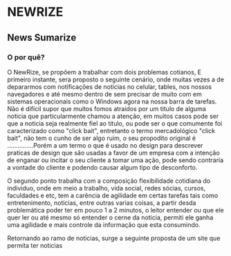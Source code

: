 # NEWRIZE
## News Sumarize 

### O por quê?

O NewRize, se propõem a trabalhar com dois problemas cotianos, E primeiro instante, sera proposto o seguinte cenário, onde
muitas vezes a de depararmos com notificações de noticias no celular, tables, nos nossos navegadores e até mesmo dentro de sem precisar de muito com em sistemas operacionais como o Windows agora na nossa barra de tarefas. Não é difícil supor que muitos fomos atraídos por um titulo de alguma noticia que particularmente chamou a atenção, em muitos casos pode ser que a noticia seja realmente fiel ao titulo, ou pode ser o que comumente foi caracterizado como "click bait", entretanto o termo mercadológico "click bait", não tem o cunho de ser algo ruim, o seu propodito original é ...............Porém a um termo o que é usado no design para descrever praticas de design que são usadas a favor de um empresa com a intenção de enganar ou incitar o seu cliente a tomar uma ação, pode sendo contraria a vontade do cliente e podendo causar algum tipo de desconforto.

O segundo ponto trabalha com a composição flexibilidade cotidiana do individuo, onde em meio a trabalho, vida social, redes sócias, cursos, faculdades e etc, tem a carência de agilidade em certas tarefas tais como entretenimento, noticias, entre outras varias coisas, a partir desda problemática poder ter em pouco 1 a 2 minutos, o leitor entender ou que ele quer ler ou até mesmo só entender o cerne da noticia, permiti ele ganha uma agilidade e mais controle da informação que esta consumindo.

Retornando ao ramo de noticias, surge a seguinte proposta de um site que permita ter noticias 